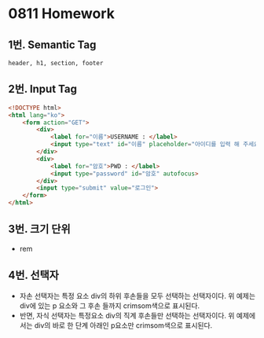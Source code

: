 # 0811 Homework

## 1번. Semantic Tag

```
header, h1, section, footer
```



## 2번. Input Tag

```html
<!DOCTYPE html>
<html lang="ko">
    <form action="GET">
        <div>
            <label for="이름">USERNAME : </label>
            <input type="text" id="이름" placeholder="아이디를 입력 해 주세요." autofocus>
        </div>
        <div>
            <label for="암호">PWD : </label>
            <input type="password" id="암호" autofocus>
        </div>
    	<input type="submit" value="로그인">
    </form>
</html>

```



## 3번. 크기 단위

- rem



## 4번. 선택자

- 자손 선택자는 특정 요소 div의 하위 후손들을 모두 선택하는 선택자이다. 위 예제는 div에 있는 p 요소와 그 후손 들까지 crimsom색으로 표시된다.
- 반면, 자식 선택자는 특정요소 div의 직계 후손들만 선택하는 선택자이다. 위 예제에서는 div의 바로 한 단계 아래인 p요소만 crimsom색으로 표시된다.